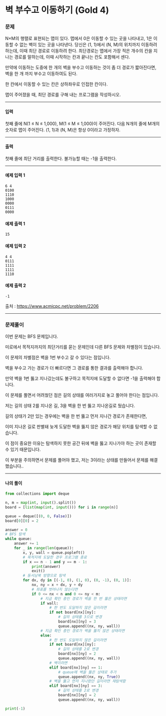 # 벽 부수고 이동하기 (Gold 4)

### 문제

N×M의 행렬로 표현되는 맵이 있다. 맵에서 0은 이동할 수 있는 곳을 나타내고, 1은 이동할 수 없는 벽이 있는 곳을 나타낸다. 당신은 (1, 1)에서 (N, M)의 위치까지 이동하려 하는데, 이때 최단 경로로 이동하려 한다. 최단경로는 맵에서 가장 적은 개수의 칸을 지나는 경로를 말하는데, 이때 시작하는 칸과 끝나는 칸도 포함해서 센다.

만약에 이동하는 도중에 한 개의 벽을 부수고 이동하는 것이 좀 더 경로가 짧아진다면, 벽을 한 개 까지 부수고 이동하여도 된다.

한 칸에서 이동할 수 있는 칸은 상하좌우로 인접한 칸이다.

맵이 주어졌을 때, 최단 경로를 구해 내는 프로그램을 작성하시오.

---

#### 입력

첫째 줄에 N(1 ≤ N ≤ 1,000), M(1 ≤ M ≤ 1,000)이 주어진다. 다음 N개의 줄에 M개의 숫자로 맵이 주어진다. (1, 1)과 (N, M)은 항상 0이라고 가정하자.

---

#### 출력

첫째 줄에 최단 거리를 출력한다. 불가능할 때는 -1을 출력한다.

---

#### 예제 입력 1
~~~
6 4
0100
1110
1000
0000
0111
0000
~~~

#### 예제 출력 1
~~~
15
~~~

#### 예제 입력 2
~~~
4 4
0111
1111
1111
1110
~~~

#### 예제 출력 2
~~~
-1
~~~

출처 : https://www.acmicpc.net/problem/2206

---

### 문제풀이

이번 문제는 BFS 문제입니다.

미로에서 목적지까지의 최단거리를 묻는 문제인데 다른 BFS 문제와 차별점이 있습니다.

이 문제의 차별점은 벽을 1번 부수고 갈 수 있다는 점입니다.

벽을 부수고 가는 경로가 더 빠르다면 그 경로를 통한 결과를 출력해야 합니다.

만약 벽을 1번 뚫고 지나갔는데도 불구하고 목적지에 도달할 수 없다면 -1을 출력해야 합니다.

이 문제를 풀면서 어려웠던 점은 길의 상태를 여러가지로 놓고 풀어야 한다는 점입니다.

저는 길의 상태 2를 지나온 길, 3을 벽을 한 번 뚫고 지나온길로 뒀습니다.

길의 상태가 2만 있는 경우에는 벽을 한 번 뚫고 먼저 지나간 경로가 존재한다면,

이미 지나온 길로 판별돼 늦게 도달한 벽을 뚫지 않은 경로가 해당 위치를 탐색할 수 없습니다.

이 점이 중요한 이유는 탐색하지 못한 공간 뒤에 벽을 뚫고 지나가야 하는 곳이 존재할 수 있기 때문입니다.

이 부분을 주의하면서 문제를 풀어야 했고, 저는 3이라는 상태를 만들어서 문제를 해결 했습니다..

---

#### 나의 풀이

~~~python
from collections import deque

n, m = map(int, input().split())
board = [list(map(int, input())) for i in range(n)]

queue = deque([(0, 0, False)])
board[0][0] = 2

answer = 0
# BFS 탐색
while queue:
    answer += 1
    for _ in range(len(queue)):
        x, y, wall = queue.popleft()
        # 목적지에 도달한 경우 프로그램 종료
        if x == n - 1 and y == m - 1:
            print(answer)
            exit()
        # 동서남북 방향으로 탐색
        for dx, dy in [(-1, 0), (1, 0), (0, -1), (0, 1)]:
            nx, ny = x + dx, y + dy
            # 좌표를 벗어나지 않는다면
            if 0 <= nx < n and 0 <= ny < m:
                # 지금 확인 중인 경로가 벽을 한 번 뚫은 상태라면
                if wall:
                    # 한 번도 도달하지 않은 길이라면
                    if not board[nx][ny]:
                        # 길의 상태를 3으로 변경
                        board[nx][ny] = 3
                        queue.append((nx, ny, wall))
                # 지금 확인 중인 경로가 벽을 뚫지 않은 상태라면
                else:
                    # 한 번도 도달하지 않은 길이라면
                    if not board[nx][ny]:
                        # 길의 상태를 2로 변경
                        board[nx][ny] = 2
                        queue.append((nx, ny, wall))
                    # 벽이라면
                    elif board[nx][ny] == 1:
                        # queue에 벽을 뚫은 상태로 추가
                        queue.append((nx, ny, True))
                    # 벽을 뚫고 먼저 지나왔던 길이라면 재탐색함
                    elif board[nx][ny] == 3:
                        # 길의 상태를 2로 변경
                        board[nx][ny] = 2
                        queue.append((nx, ny, wall))

print(-1)

~~~
